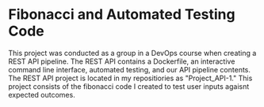 # Fibonacci and Automated Testing Code
This project was conducted as a group in a DevOps course when creating a REST API pipeline. The REST API contains a Dockerfile, an interactive command line interface, automated testing, and our API pipeline contents. The REST API project is located in my repositiories as "Project_API-1." This project consists of the fibonacci code I created to test user inputs agaisnt expected outcomes. 
